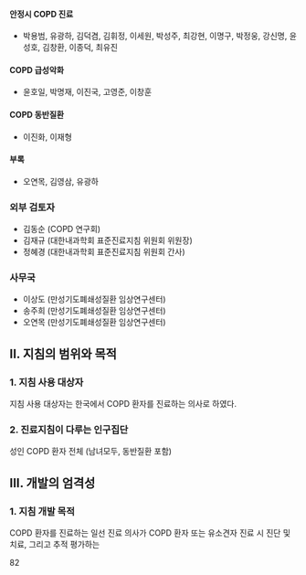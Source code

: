 #### 안정시 COPD 진료
- 박용범, 유광하, 김덕겸, 김휘정, 이세원, 박성주, 최강현, 이명구, 박정웅, 강신명, 윤성호, 김창환, 이종덕, 최유진

#### COPD 급성악화
- 윤호일, 박명재, 이진국, 고영준, 이창훈

#### COPD 동반질환
- 이진화, 이재형

#### 부록
- 오연목, 김영삼, 유광하

### 외부 검토자
- 김동순 (COPD 연구회)
- 김재규 (대한내과학회 표준진료지침 위원회 위원장)
- 정혜경 (대한내과학회 표준진료지침 위원회 간사)

### 사무국
- 이상도 (만성기도폐쇄성질환 임상연구센터)
- 송주희 (만성기도폐쇄성질환 임상연구센터)
- 오연목 (만성기도폐쇄성질환 임상연구센터)

## II. 지침의 범위와 목적

### 1. 지침 사용 대상자
지침 사용 대상자는 한국에서 COPD 환자를 진료하는 의사로 하였다.

### 2. 진료지침이 다루는 인구집단
성인 COPD 환자 전체 (남녀모두, 동반질환 포함)

## III. 개발의 엄격성

### 1. 지침 개발 목적
COPD 환자를 진료하는 일선 진료 의사가 COPD 환자 또는 유소견자 진료 시 진단 및 치료, 그리고 추적 평가하는

<PAGE>82